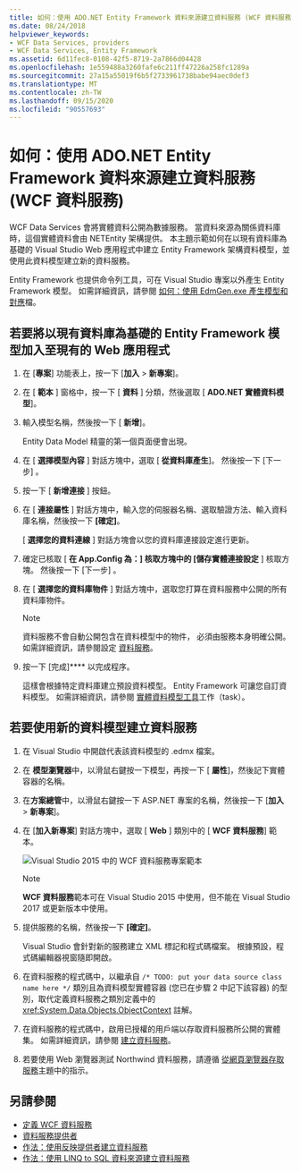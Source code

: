 ```yaml
---
title: 如何：使用 ADO.NET Entity Framework 資料來源建立資料服務 (WCF 資料服務)
ms.date: 08/24/2018
helpviewer_keywords:
- WCF Data Services, providers
- WCF Data Services, Entity Framework
ms.assetid: 6d11fec8-0108-42f5-8719-2a7866d04428
ms.openlocfilehash: 1e559488a3260fafe6c211ff47226a258fc1289a
ms.sourcegitcommit: 27a15a55019f6b5f2733961738babe94aec0def3
ms.translationtype: MT
ms.contentlocale: zh-TW
ms.lasthandoff: 09/15/2020
ms.locfileid: "90557693"
---
```

# <a name="how-to-create-a-data-service-using-an-adonet-entity-framework-data-source-wcf-data-services"></a>如何：使用 ADO.NET Entity Framework 資料來源建立資料服務 (WCF 資料服務)

WCF Data Services 會將實體資料公開為數據服務。 當資料來源為關係資料庫時，這個實體資料會由 NETEntity 架構提供。 本主題示範如何在以現有資料庫為基礎的 Visual Studio Web 應用程式中建立 Entity Framework 架構資料模型，並使用此資料模型建立新的資料服務。

Entity Framework 也提供命令列工具，可在 Visual Studio 專案以外產生 Entity Framework 模型。 如需詳細資訊，請參閱 [如何：使用 EdmGen.exe 產生模型和對應](../adonet/ef/how-to-use-edmgen-exe-to-generate-the-model-and-mapping-files.md)檔。

## <a name="to-add-an-entity-framework-model-that-is-based-on-an-existing-database-to-an-existing-web-application"></a>若要將以現有資料庫為基礎的 Entity Framework 模型加入至現有的 Web 應用程式

1. 在 [**專案**] 功能表上，按一下 [**加入**  >  **新專案**]。

2. 在 [ **範本** ] 窗格中，按一下 [ **資料** ] 分類，然後選取 [ **ADO.NET 實體資料模型**]。

3. 輸入模型名稱，然後按一下 [ **新增**]。

     Entity Data Model 精靈的第一個頁面便會出現。

4. 在 [ **選擇模型內容** ] 對話方塊中，選取 [ **從資料庫產生**]。 然後按一下 [下一步]  。

5. 按一下 [ **新增連接** ] 按鈕。

6. 在 [ **連接屬性** ] 對話方塊中，輸入您的伺服器名稱、選取驗證方法、輸入資料庫名稱，然後按一下 **[確定]**。

     [ **選擇您的資料連線** ] 對話方塊會以您的資料庫連接設定進行更新。

7. 確定已核取 [ **在 App.Config 為：] 核取方塊中的 [儲存實體連接設定** ] 核取方塊。 然後按一下 [下一步]  。

8. 在 [ **選擇您的資料庫物件** ] 對話方塊中，選取您打算在資料服務中公開的所有資料庫物件。

    > [!NOTE]
    > 資料服務不會自動公開包含在資料模型中的物件， 必須由服務本身明確公開。 如需詳細資訊，請參閱設定 [資料服務](configuring-the-data-service-wcf-data-services.md)。

9. 按一下 [完成]**** 以完成程序。

     這樣會根據特定資料庫建立預設資料模型。 Entity Framework 可讓您自訂資料模型。 如需詳細資訊，請參閱 [實體資料模型工具](/previous-versions/dotnet/netframework-4.0/bb738480(v=vs.100))工作（task）。

## <a name="to-create-the-data-service-by-using-the-new-data-model"></a>若要使用新的資料模型建立資料服務

1. 在 Visual Studio 中開啟代表該資料模型的 .edmx 檔案。

2. 在 **模型瀏覽器**中，以滑鼠右鍵按一下模型，再按一下 [ **屬性**]，然後記下實體容器的名稱。

3. 在**方案總管**中，以滑鼠右鍵按一下 ASP.NET 專案的名稱，然後按一下 [**加入**  >  **新專案**]。

4. 在 [**加入新專案**] 對話方塊中，選取 [ **Web** ] 類別中的 [ **WCF 資料服務**] 範本。

   ![Visual Studio 2015 中的 WCF 資料服務專案範本](./media/wcf-data-service-item-template.png)

   > [!NOTE]
   > **WCF 資料服務**範本可在 Visual Studio 2015 中使用，但不能在 Visual Studio 2017 或更新版本中使用。

5. 提供服務的名稱，然後按一下 **[確定]**。

     Visual Studio 會針對新的服務建立 XML 標記和程式碼檔案。 根據預設，程式碼編輯器視窗隨即開啟。

6. 在資料服務的程式碼中，以繼承自 `/* TODO: put your data source class name here */` 類別且為資料模型實體容器 (您已在步驟 2 中記下該容器) 的型別，取代定義資料服務之類別定義中的 <xref:System.Data.Objects.ObjectContext> 註解。

7. 在資料服務的程式碼中，啟用已授權的用戶端以存取資料服務所公開的實體集。 如需詳細資訊，請參閱 [建立資料服務](creating-the-data-service.md)。

8. 若要使用 Web 瀏覽器測試 Northwind 資料服務，請遵循 [從網頁瀏覽器存取服務](accessing-the-service-from-a-web-browser-wcf-data-services-quickstart.md)主題中的指示。

## <a name="see-also"></a>另請參閱

- [定義 WCF 資料服務](defining-wcf-data-services.md)
- [資料服務提供者](data-services-providers-wcf-data-services.md)
- [作法：使用反映提供者建立資料服務](create-a-data-service-using-rp-wcf-data-services.md)
- [作法：使用 LINQ to SQL 資料來源建立資料服務](create-a-data-service-using-linq-to-sql-wcf.md)
